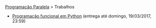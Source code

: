 [Programação Paralela](https://github.com/AndreaInfUFSM/elc117-2017a) > Trabalhos


 - [Programação funcional em Python](t1) (entrega até domingo, 19/03/2017, 23:59)
